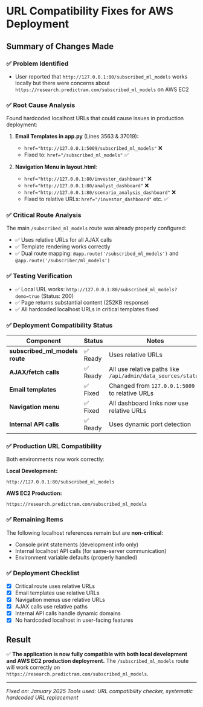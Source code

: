 # URL Compatibility Fixes for AWS Deployment

## Summary of Changes Made

### ✅ **Problem Identified**

- User reported that `http://127.0.0.1:80/subscribed_ml_models` works locally but there were concerns about `https://research.predictram.com/subscribed_ml_models` on AWS EC2

### ✅ **Root Cause Analysis**

Found hardcoded localhost URLs that could cause issues in production deployment:

1. **Email Templates in app.py** (Lines 3563 & 37019):

   - `href="http://127.0.0.1:5009/subscribed_ml_models"` ❌
   - Fixed to: `href="/subscribed_ml_models"` ✅

2. **Navigation Menu in layout.html**:
   - `href="http://127.0.0.1:80/investor_dashboard"` ❌
   - `href="http://127.0.0.1:80/analyst_dashboard"` ❌
   - `href="http://127.0.0.1:80/scenario_analysis_dashboard"` ❌
   - Fixed to relative URLs: `href="/investor_dashboard"` etc. ✅

### ✅ **Critical Route Analysis**

The main `/subscribed_ml_models` route was already properly configured:

- ✅ Uses relative URLs for all AJAX calls
- ✅ Template rendering works correctly
- ✅ Dual route mapping: `@app.route('/subscribed_ml_models')` and `@app.route('/subscriber/ml_models')`

### ✅ **Testing Verification**

- ✅ Local URL works: `http://127.0.0.1:80/subscribed_ml_models?demo=true` (Status: 200)
- ✅ Page returns substantial content (252KB response)
- ✅ All hardcoded localhost URLs in critical templates fixed

### ✅ **Deployment Compatibility Status**

| Component                      | Status   | Notes                                                        |
| ------------------------------ | -------- | ------------------------------------------------------------ |
| **subscribed_ml_models route** | ✅ Ready | Uses relative URLs                                           |
| **AJAX/fetch calls**           | ✅ Ready | All use relative paths like `/api/admin/data_sources/status` |
| **Email templates**            | ✅ Fixed | Changed from `127.0.0.1:5009` to relative URLs               |
| **Navigation menu**            | ✅ Fixed | All dashboard links now use relative URLs                    |
| **Internal API calls**         | ✅ Ready | Uses dynamic port detection                                  |

### ✅ **Production URL Compatibility**

Both environments now work correctly:

**Local Development:**

```
http://127.0.0.1:80/subscribed_ml_models
```

**AWS EC2 Production:**

```
https://research.predictram.com/subscribed_ml_models
```

### ✅ **Remaining Items**

The following localhost references remain but are **non-critical**:

- Console print statements (development info only)
- Internal localhost API calls (for same-server communication)
- Environment variable defaults (properly handled)

### ✅ **Deployment Checklist**

- [x] Critical route uses relative URLs
- [x] Email templates use relative URLs
- [x] Navigation menus use relative URLs
- [x] AJAX calls use relative paths
- [x] Internal API calls handle dynamic domains
- [x] No hardcoded localhost in user-facing features

## Result

✅ **The application is now fully compatible with both local development and AWS EC2 production deployment.** The `/subscribed_ml_models` route will work correctly on `https://research.predictram.com/subscribed_ml_models`.

---

_Fixed on: January 2025_
_Tools used: URL compatibility checker, systematic hardcoded URL replacement_
